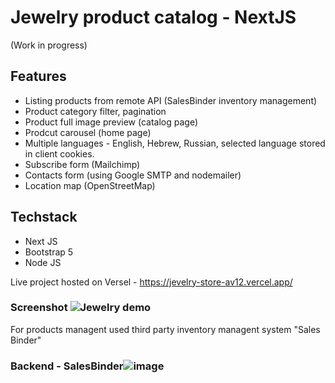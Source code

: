 # Jewelry product catalog - NextJS
(Work in progress)

## Features
- Listing products from remote API (SalesBinder inventory management)
- Product category filter, pagination
- Product full image preview (catalog page)
- Prodcut carousel (home page)
- Multiple languages - English, Hebrew, Russian, selected language stored in client cookies.
- Subscribe form (Mailchimp)
- Contacts form (using Google SMTP and nodemailer)
- Location map (OpenStreetMap)

## Techstack
- Next JS
- Bootstrap 5
- Node JS

Live project hosted on Versel - https://jevelry-store-av12.vercel.app/


### Screenshot ![Jewelry demo](https://user-images.githubusercontent.com/5310985/192532014-9403a886-3eaa-49fe-bebe-b3a247463e50.gif)

For products managent used third party inventory managent system "Sales Binder"

### Backend - SalesBinder![image](https://user-images.githubusercontent.com/5310985/192529594-9ae593c2-50c7-4439-8639-9006c33fb2de.png)

